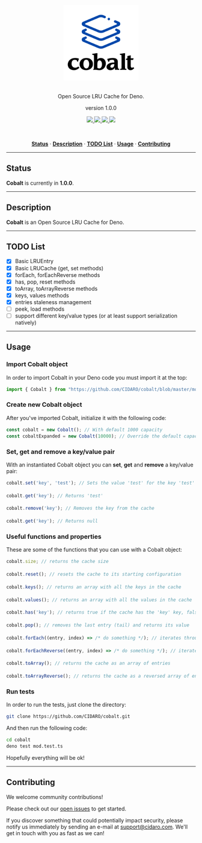 <div align="center">
  <br/>
  <img src="./cobalt.png" width="200" />
  <br/>
  <br/>
  <p>
    Open Source LRU Cache for Deno.
  </p>
  <p>
    version 1.0.0
  </p>
  <p>
    <a href="https://github.com/CIDARO/cobalt/issues">
      <img src="https://img.shields.io/github/issues/CIDARO/cobalt">
    </a>
    <a href="https://github.com/CIDARO/cobalt/network">
      <img src="https://img.shields.io/github/forks/CIDARO/cobalt">
    </a>
    <a href="https://github.com/CIDARO/cobalt/stargazers">
      <img src="https://img.shields.io/github/stars/CIDARO/cobalt">
    </a>
    <a href="https://github.com/CIDARO/cobalt/blob/master/LICENSE">
      <img src="https://img.shields.io/github/license/CIDARO/cobalt">
    </a>
  </p>
  <br/>
  <p>
    <a href="#status"><strong>Status</strong></a> ·
    <a href="#description"><strong>Description</strong></a> ·
    <a href="#TODOlist"><strong>TODO List</strong></a> ·
    <a href="#usage"><strong>Usage</strong></a> ·
    <a href="#contributing"><strong>Contributing</strong></a>
  </p>
</div>

---

## Status

**Cobalt** is currently in **1.0.0**.

---

## Description

**Cobalt** is an Open Source LRU Cache for Deno.

---

## TODO List

- [x] Basic LRUEntry
- [x] Basic LRUCache (get, set methods)
- [x] forEach, forEachReverse methods
- [x] has, pop, reset methods
- [x] toArray, toArrayReverse methods
- [x] keys, values methods
- [x] entries staleness management
- [ ] peek, load methods
- [ ] support different key/value types (or at least support serialization natively)

---

## Usage

### Import Cobalt object

In order to import Cobalt in your Deno code you must import it at the top:

```typescript
import { Cobalt } from "https://github.com/CIDARO/cobalt/blob/master/mod.ts";
```

### Create new Cobalt object

After you've imported Cobalt, initialize it with the following code:

```typescript
const cobalt = new Cobalt(); // With default 1000 capacity
const cobaltExpanded = new Cobalt(10000); // Override the default capacity
```

### Set, get and remove a key/value pair

With an instantiated Cobalt object you can **set**, **get** and **remove** a key/value pair:

```typescript
cobalt.set('key', 'test'); // Sets the value 'test' for the key 'test'

cobalt.get('key'); // Returns 'test'

cobalt.remove('key'); // Removes the key from the cache

cobalt.get('key'); // Returns null
```

### Useful functions and properties

These are some of the functions that you can use with a Cobalt object:

```typescript
cobalt.size; // returns the cache size

cobalt.reset(); // resets the cache to its starting configuration

cobalt.keys(); // returns an array with all the keys in the cache

cobalt.values(); // returns an array with all the values in the cache

cobalt.has('key'); // returns true if the cache has the 'key' key, false otherwise

cobalt.pop(); // removes the last entry (tail) and returns its value

cobalt.forEach((entry, index) => /* do something */); // iterates through the cache from the MRU to the LRU

cobalt.forEachReverse((entry, index) => /* do something */); // iterates through the cache from the LRU to the MRU

cobalt.toArray(); // returns the cache as an array of entries

cobalt.toArrayReverse(); // returns the cache as a reversed array of entries
```

### Run tests

In order to run the tests, just clone the directory:

```bash
git clone https://github.com/CIDARO/cobalt.git
```

And then run the following code:

```bash
cd cobalt
deno test mod.test.ts
```

Hopefully everything will be ok!

---

## Contributing

We welcome community contributions!

Please check out our <a href="https://github.com/CIDARO/cobalt/issues">open issues</a> to get started.

If you discover something that could potentially impact security, please notify us immediately by sending an e-mail at <a href="mailto:support@cidaro.com">support@cidaro.com</a>. We'll get in touch with you as fast as we can!
